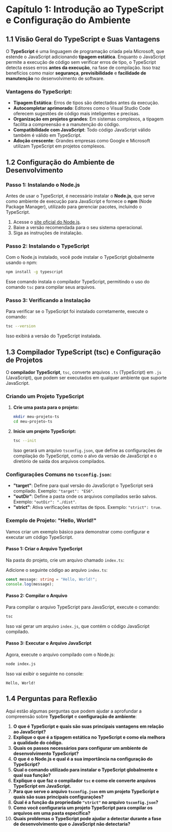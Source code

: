 # Capítulo 1: Introdução ao TypeScript e Configuração do Ambiente

## 1.1 Visão Geral do TypeScript e Suas Vantagens

O **TypeScript** é uma linguagem de programação criada pela Microsoft, que estende o JavaScript adicionando **tipagem estática**. Enquanto o JavaScript permite a execução de código sem verificar erros de tipo, o TypeScript detecta esses erros **antes da execução**, na fase de compilação. Isso traz benefícios como maior **segurança**, **previsibilidade** e **facilidade de manutenção** no desenvolvimento de software.

### Vantagens do TypeScript:
- **Tipagem Estática**: Erros de tipos são detectados antes da execução.
- **Autocompletar aprimorado**: Editores como o Visual Studio Code oferecem sugestões de código mais inteligentes e precisas.
- **Organização em projetos grandes**: Em sistemas complexos, a tipagem facilita a compreensão e a manutenção do código.
- **Compatibilidade com JavaScript**: Todo código JavaScript válido também é válido em TypeScript.
- **Adoção crescente**: Grandes empresas como Google e Microsoft utilizam TypeScript em projetos complexos.

## 1.2 Configuração do Ambiente de Desenvolvimento

### Passo 1: Instalando o Node.js
Antes de usar o TypeScript, é necessário instalar o **Node.js**, que serve como ambiente de execução para JavaScript e fornece o **npm** (Node Package Manager), utilizado para gerenciar pacotes, incluindo o TypeScript.

1. Acesse o [site oficial do Node.js](https://nodejs.org/).
2. Baixe a versão recomendada para o seu sistema operacional.
3. Siga as instruções de instalação.

### Passo 2: Instalando o TypeScript
Com o Node.js instalado, você pode instalar o TypeScript globalmente usando o npm:

```bash
npm install -g typescript
```

Esse comando instala o compilador TypeScript, permitindo o uso do comando `tsc` para compilar seus arquivos.

### Passo 3: Verificando a Instalação
Para verificar se o TypeScript foi instalado corretamente, execute o comando:

```bash
tsc --version
```

Isso exibirá a versão do TypeScript instalada.

## 1.3 Compilador TypeScript (tsc) e Configuração de Projetos

O **compilador TypeScript**, `tsc`, converte arquivos `.ts` (TypeScript) em `.js` (JavaScript), que podem ser executados em qualquer ambiente que suporte JavaScript.

### Criando um Projeto TypeScript

1. **Crie uma pasta para o projeto:**
   ```bash
   mkdir meu-projeto-ts
   cd meu-projeto-ts
   ```

2. **Inicie um projeto TypeScript:**
   ```bash
   tsc --init
   ```
   Isso gerará um arquivo `tsconfig.json`, que define as configurações de compilação do TypeScript, como o alvo da versão de JavaScript e o diretório de saída dos arquivos compilados.

### Configurações Comuns no `tsconfig.json`:
- **"target"**: Define para qual versão do JavaScript o TypeScript será compilado. Exemplo: `"target": "ES6"`.
- **"outDir"**: Define a pasta onde os arquivos compilados serão salvos. Exemplo: `"outDir": "./dist"`.
- **"strict"**: Ativa verificações estritas de tipos. Exemplo: `"strict": true`.

### Exemplo de Projeto: "Hello, World!"

Vamos criar um exemplo básico para demonstrar como configurar e executar um código TypeScript.

#### Passo 1: Criar o Arquivo TypeScript
Na pasta do projeto, crie um arquivo chamado `index.ts`:

Adicione o seguinte código ao arquivo `index.ts`:

```typescript
const message: string = "Hello, World!";
console.log(message);
```

#### Passo 2: Compilar o Arquivo
Para compilar o arquivo TypeScript para JavaScript, execute o comando:

```bash
tsc
```

Isso vai gerar um arquivo `index.js`, que contém o código JavaScript compilado.

#### Passo 3: Executar o Arquivo JavaScript
Agora, execute o arquivo compilado com o Node.js:

```bash
node index.js
```

Isso vai exibir o seguinte no console:

```
Hello, World!
```

## 1.4 Perguntas para Reflexão

Aqui estão algumas perguntas que podem ajudar a aprofundar a compreensão sobre **TypeScript** e **configuração de ambiente**:

1. **O que é TypeScript e quais são suas principais vantagens em relação ao JavaScript?**
2. **Explique o que é a tipagem estática no TypeScript e como ela melhora a qualidade do código.**
3. **Quais os passos necessários para configurar um ambiente de desenvolvimento TypeScript?**
4. **O que é o Node.js e qual é a sua importância na configuração do TypeScript?**
5. **Qual o comando utilizado para instalar o TypeScript globalmente e qual sua função?**
6. **Explique o que faz o compilador `tsc` e como ele converte arquivos TypeScript em JavaScript.**
7. **Para que serve o arquivo `tsconfig.json` em um projeto TypeScript e quais são suas principais configurações?**
8. **Qual é a função da propriedade `"strict"` no arquivo `tsconfig.json`?**
9. **Como você configuraria um projeto TypeScript para compilar os arquivos em uma pasta específica?**
10. **Quais problemas o TypeScript pode ajudar a detectar durante a fase de desenvolvimento que o JavaScript não detectaria?**
